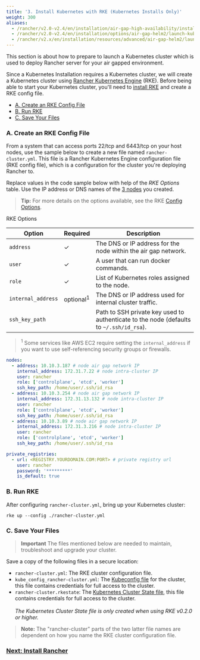 ```yaml
---
title: '3. Install Kubernetes with RKE (Kubernetes Installs Only)'
weight: 300
aliases:
  - /rancher/v2.0-v2.4/en/installation/air-gap-high-availability/install-kube
  - /rancher/v2.0-v2.4/en/installation/options/air-gap-helm2/launch-kubernetes
  - /rancher/v2.x/en/installation/resources/advanced/air-gap-helm2/launch-kubernetes/
---
```


This section is about how to prepare to launch a Kubernetes cluster which is used to deploy Rancher server for your air gapped environment.

Since a Kubernetes Installation requires a Kubernetes cluster, we will create a Kubernetes cluster using [Rancher Kubernetes Engine](https://rancher.com/docs/rke/latest/en/) (RKE). Before being able to start your Kubernetes cluster, you'll need to [install RKE](https://rancher.com/docs/rke/latest/en/installation/) and create a RKE config file.

- [A. Create an RKE Config File](#a-create-an-rke-config-file)
- [B. Run RKE](#b-run-rke)
- [C. Save Your Files](#c-save-your-files)

### A. Create an RKE Config File

From a system that can access ports 22/tcp and 6443/tcp on your host nodes, use the sample below to create a new file named `rancher-cluster.yml`. This file is a Rancher Kubernetes Engine configuration file (RKE config file), which is a configuration for the cluster you're deploying Rancher to.

Replace values in the code sample below with help of the _RKE Options_ table. Use the IP address or DNS names of the [3 nodes](installation/air-gap-high-availability/provision-hosts) you created.

> **Tip:** For more details on the options available, see the RKE [Config Options](https://rancher.com/docs/rke/latest/en/config-options/).

<figcaption>RKE Options</figcaption>

| Option             | Required             | Description                                                                             |
| ------------------ | -------------------- | --------------------------------------------------------------------------------------- |
| `address`          | ✓                    | The DNS or IP address for the node within the air gap network.                          |
| `user`             | ✓                    | A user that can run docker commands.                                                    |
| `role`             | ✓                    | List of Kubernetes roles assigned to the node.                                          |
| `internal_address` | optional<sup>1</sup> | The DNS or IP address used for internal cluster traffic.                                |
| `ssh_key_path`     |                      | Path to SSH private key used to authenticate to the node (defaults to `~/.ssh/id_rsa`). |

> <sup>1</sup> Some services like AWS EC2 require setting the `internal_address` if you want to use self-referencing security groups or firewalls.

```yaml
nodes:
  - address: 10.10.3.187 # node air gap network IP
    internal_address: 172.31.7.22 # node intra-cluster IP
    user: rancher
    role: ['controlplane', 'etcd', 'worker']
    ssh_key_path: /home/user/.ssh/id_rsa
  - address: 10.10.3.254 # node air gap network IP
    internal_address: 172.31.13.132 # node intra-cluster IP
    user: rancher
    role: ['controlplane', 'etcd', 'worker']
    ssh_key_path: /home/user/.ssh/id_rsa
  - address: 10.10.3.89 # node air gap network IP
    internal_address: 172.31.3.216 # node intra-cluster IP
    user: rancher
    role: ['controlplane', 'etcd', 'worker']
    ssh_key_path: /home/user/.ssh/id_rsa

private_registries:
  - url: <REGISTRY.YOURDOMAIN.COM:PORT> # private registry url
    user: rancher
    password: '*********'
    is_default: true
```

### B. Run RKE

After configuring `rancher-cluster.yml`, bring up your Kubernetes cluster:

```
rke up --config ./rancher-cluster.yml
```

### C. Save Your Files

> **Important**
> The files mentioned below are needed to maintain, troubleshoot and upgrade your cluster.

Save a copy of the following files in a secure location:

- `rancher-cluster.yml`: The RKE cluster configuration file.
- `kube_config_rancher-cluster.yml`: The [Kubeconfig file](https://rancher.com/docs/rke/latest/en/kubeconfig/) for the cluster, this file contains credentials for full access to the cluster.
- `rancher-cluster.rkestate`: The [Kubernetes Cluster State file](https://rancher.com/docs/rke/latest/en/installation/#kubernetes-cluster-state), this file contains credentials for full access to the cluster.<br/><br/>_The Kubernetes Cluster State file is only created when using RKE v0.2.0 or higher._

> **Note:** The "rancher-cluster" parts of the two latter file names are dependent on how you name the RKE cluster configuration file.

### [Next: Install Rancher](../../../other-installation-methods/air-gapped-helm-cli-install/install-rancher-ha.md)

